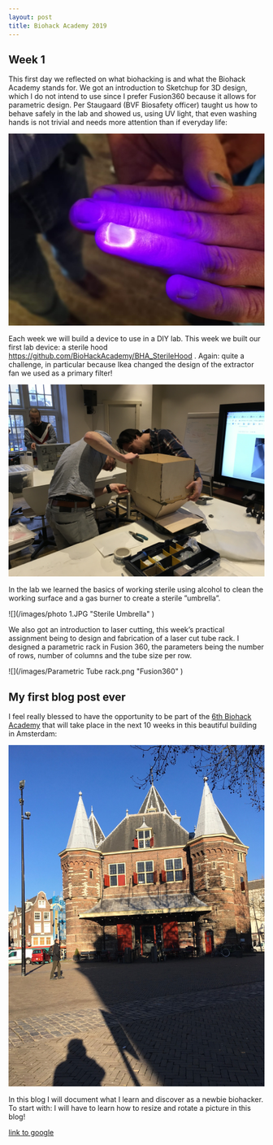 ```yaml
---
layout: post
title: Biohack Academy 2019 
---
```


## Week 1

This first day we reflected on what biohacking is and what the Biohack Academy stands for. We got an introduction to Sketchup for 3D design, which I do not intend to use since I prefer Fusion360 because it allows for parametric design. Per Staugaard (BVF Biosafety officer) taught us how to behave safely in the lab and showed us, using UV light, that even washing hands is not trivial and needs more attention than if everyday life:

![](/images/UVlight.JPG  "UVlight" )

Each week we will build a device to use in a DIY lab. This week we built our first lab device: a sterile hood https://github.com/BioHackAcademy/BHA_SterileHood . Again: quite a challenge, in particular because Ikea changed the design of the extractor fan we used as a primary filter!

![](/images/IMG_0839.JPG  "Sterile Hood" )

In the lab we learned the basics of working sterile using alcohol to clean the working surface and a gas burner to create a sterile ”umbrella”.

![](/images/photo 1.JPG  "Sterile Umbrella" )

We also got an introduction to laser cutting, this week’s practical assignment being to design and fabrication of a laser cut tube rack. I designed a parametric rack in Fusion 360, the parameters being the number of rows, number of columns and the tube size per row. 

![](/images/Parametric Tube rack.png  "Fusion360" )


## My first blog post ever

I feel really blessed to have the opportunity to be part of the [6th Biohack Academy](https://waag.org/en/article/sixth-ibiohack-academy-planned-2019) that will take place in the next 10 weeks in this beautiful building in Amsterdam: 




![](/images/IMG_1357.JPG "Waag, Amsterdam" )


In this blog I will document what I learn and discover as a newbie biohacker. 
To start with: I will have to learn how to resize and rotate a picture in this blog!



[link to google](www.google.com)
